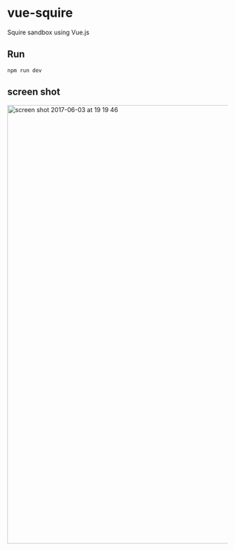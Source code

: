 # vue-squire

Squire sandbox using Vue.js


## Run

```
npm run dev
```


## screen shot

<img width="1002" alt="screen shot 2017-06-03 at 19 19 46" src="https://cloud.githubusercontent.com/assets/181991/26752722/ad6a0976-4891-11e7-81f4-a830c3c21dbf.png">

